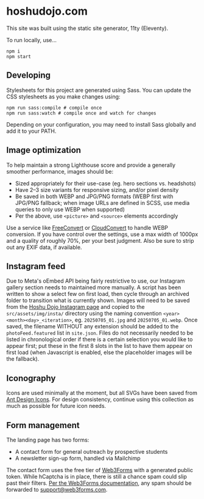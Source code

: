 # hoshudojo.com

This site was built using the static site generator, 11ty (Eleventy).

To run locally, use...

```shell
npm i
npm start
```

## Developing

Stylesheets for this project are generated using Sass. You can update the CSS stylesheets as you make changes using:

```shell
npm run sass:compile # compile once
npm run sass:watch # compile once and watch for changes
```

Depending on your configuration, you may need to install Sass globally and add it to your PATH.

## Image optimization

To help maintain a strong Lighthouse score and provide a generally smoother performance, images should be:

- Sized appropriately for their use-case (eg. hero sections vs. headshots)
- Have 2–3 size variants for responsive sizing, and/or pixel density
- Be saved in both WEBP and JPG/PNG formats (WEBP first with JPG/PNG fallback; when image URLs are defined in SCSS, use media queries to only use WEBP when supported)
- Per the above, use `<picture>` and `<source>` elements accordingly

Use a service like [FreeConvert](https://www.freeconvert.com/webp-converter/download) or [CloudConvert](https://cloudconvert.com/jpg-to-webp) to handle WEBP conversion. If you have control over the settings, use a max width of 1000px and a quality of roughly 70%, per your best judgment. Also be sure to strip out any EXIF data, if available.

## Instagram feed

Due to Meta's oEmbed API being fairly restrictive to use, our Instagram gallery section needs to maintained more manually. A script has been written to show a select few on first load, then cycle through an archived folder to transition what is currently shown. Images will need to be saved from the [Hoshu Dojo Instagram page](https://www.instagram.com/hoshudojo) and copied to the `src/assets/img/insta/` directory using the naming convention `<year><month><day>_<iteration>`, eg. `20250705_01.jpg` and `20250705_01.webp`. Once saved, the filename WITHOUT any extension should be added to the `photoFeed.featured` list in `site.json`. Files do not necessarily needed to be listed in chronological order if there is a certain selection you would like to appear first; put these in the first 8 slots in the list to have them appear on first load (when Javascript is enabled, else the placeholder images will be the fallback).

## Iconography

Icons are used minimally at the moment, but all SVGs have been saved from [Ant Design Icons](https://github.com/ant-design/ant-design-icons/tree/master/packages/icons-svg/svg/outlined). For design consistency, continue using this collection as much as possible for future icon needs.

## Form management

The landing page has two forms:

- A contact form for general outreach by prospective students
- A newsletter sign-up form, handled via Mailchimp

The contact form uses the free tier of [Web3Forms](https://web3forms.com/) with a generated public token. While hCaptcha is in place, there is still a chance spam could slip past their filters. [Per the Web3Forms documentation](https://docs.web3forms.com/getting-started/customizations/spam-protection/report-spam), any spam should be forwarded to support@web3forms.com. 